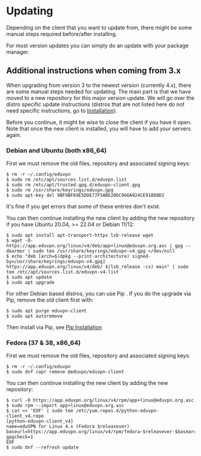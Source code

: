 # Updating

Depending on the client that you want to update from, there might be
some manual steps required before/after installing.

For most version updates you can simply do an update with your package
manager.

## Additional instructions when coming from 3.x

When upgrading from version 3 to the newest version (currently 4.x),
there are some manual steps needed for updating. The main part is that
we have moved to a new repository for this major version update. We will
go over the distro specific update instructions (distros that are not
listed here do not need specific instructions, go to
[Installation](./installation.md)).

Before you continue, it might be wise to close the client if you have it
open. Note that once the new client is installed, you will have to add
your servers again.

### Debian and Ubuntu (both x86_64)

First we must remove the old files, repository and associated signing
keys:

``` console
$ rm -r ~/.config/eduvpn
$ sudo rm /etc/apt/sources.list.d/eduvpn.list
$ sudo rm /etc/apt/trusted.gpg.d/eduvpn-client.gpg
$ sudo rm /usr/share/keyrings/eduvpn.gpg
$ sudo apt-key del 9BF9BF69E5DDE77F5ABE20DC966A924CE91888D2
```

It\'s fine if you get errors that some of these entries don\'t exist.

You can then continue installing the new client by adding the new
repository if you have Ubuntu 20.04, \>= 22.04 or Debian 11/12:

``` console
$ sudo apt install apt-transport-https lsb-release wget
$ wget -O- https://app.eduvpn.org/linux/v4/deb/app+linux@eduvpn.org.asc | gpg --dearmor | sudo tee /usr/share/keyrings/eduvpn-v4.gpg >/dev/null
$ echo "deb [arch=$(dpkg --print-architecture) signed-by=/usr/share/keyrings/eduvpn-v4.gpg] https://app.eduvpn.org/linux/v4/deb/ $(lsb_release -cs) main" | sudo tee /etc/apt/sources.list.d/eduvpn-v4.list
$ sudo apt update
$ sudo apt upgrade
```

For other Debian based distros, you can use Pip . If you do the upgrade
via Pip, remove the old client first with:

``` console
$ sudo apt purge eduvpn-client
$ sudo apt autoremove
```

Then install via Pip, see [Pip Installation](./installation.md#pip-installation)

### Fedora (37 & 38, x86_64)

First we must remove the old files, repository and associated signing
keys:

``` console
$ rm -r ~/.config/eduvpn
$ sudo dnf copr remove @eduvpn/eduvpn-client
```

You can then continue installing the new client by adding the new
repository:

``` console
$ curl -O https://app.eduvpn.org/linux/v4/rpm/app+linux@eduvpn.org.asc
$ sudo rpm --import app+linux@eduvpn.org.asc
$ cat << 'EOF' | sudo tee /etc/yum.repos.d/python-eduvpn-client_v4.repo
[python-eduvpn-client_v4]
name=eduVPN for Linux 4.x (Fedora $releasever)
baseurl=https://app.eduvpn.org/linux/v4/rpm/fedora-$releasever-$basearch
gpgcheck=1
EOF
$ sudo dnf --refresh update
```
